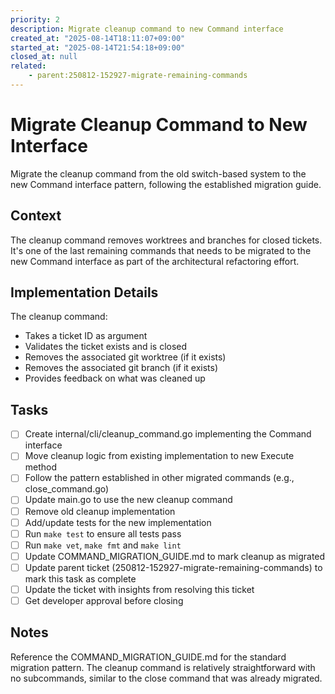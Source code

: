 ```yaml
---
priority: 2
description: Migrate cleanup command to new Command interface
created_at: "2025-08-14T18:11:07+09:00"
started_at: "2025-08-14T21:54:18+09:00"
closed_at: null
related:
    - parent:250812-152927-migrate-remaining-commands
---
```


# Migrate Cleanup Command to New Interface

Migrate the cleanup command from the old switch-based system to the new Command interface pattern, following the established migration guide.

## Context

The cleanup command removes worktrees and branches for closed tickets. It's one of the last remaining commands that needs to be migrated to the new Command interface as part of the architectural refactoring effort.

## Implementation Details

The cleanup command:
- Takes a ticket ID as argument
- Validates the ticket exists and is closed
- Removes the associated git worktree (if it exists)
- Removes the associated git branch (if it exists)
- Provides feedback on what was cleaned up

## Tasks

- [ ] Create internal/cli/cleanup_command.go implementing the Command interface
- [ ] Move cleanup logic from existing implementation to new Execute method
- [ ] Follow the pattern established in other migrated commands (e.g., close_command.go)
- [ ] Update main.go to use the new cleanup command
- [ ] Remove old cleanup implementation
- [ ] Add/update tests for the new implementation
- [ ] Run `make test` to ensure all tests pass
- [ ] Run `make vet`, `make fmt` and `make lint`
- [ ] Update COMMAND_MIGRATION_GUIDE.md to mark cleanup as migrated
- [ ] Update parent ticket (250812-152927-migrate-remaining-commands) to mark this task as complete
- [ ] Update the ticket with insights from resolving this ticket
- [ ] Get developer approval before closing

## Notes

Reference the COMMAND_MIGRATION_GUIDE.md for the standard migration pattern. The cleanup command is relatively straightforward with no subcommands, similar to the close command that was already migrated.